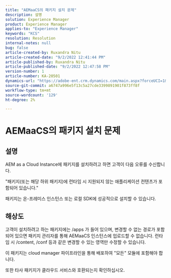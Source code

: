```yaml
---
title: "AEMaaCS의 패키지 설치 문제"
description: 설명
solution: Experience Manager
product: Experience Manager
applies-to: "Experience Manager"
keywords: "KCS"
resolution: Resolution
internal-notes: null
bug: false
article-created-by: Ruxandra Nitu
article-created-date: "9/2/2022 12:41:44 PM"
article-published-by: Ruxandra Nitu
article-published-date: "9/2/2022 12:47:58 PM"
version-number: 1
article-number: KA-20501
dynamics-url: "https://adobe-ent.crm.dynamics.com/main.aspx?forceUCI=1&pagetype=entityrecord&etn=knowledgearticle&id=f194cd96-bc2a-ed11-9db1-0022480861dd"
source-git-commit: a6747a996e5f13c5a27cde3399891901f873ff8f
workflow-type: tm+mt
source-wordcount: '129'
ht-degree: 2%

---
```


# AEMaaCS의 패키지 설치 문제

## 설명


AEM as a Cloud Instance에 패키지를 설치하려고 하면 고객이 다음 오류를 수신합니다.

&quot;패키지(또는 해당 하위 패키지)에 런타임 시 지원되지 않는 애플리케이션 컨텐츠가 포함되어 있습니다.&quot;



패키지는 온-프레미스 인스턴스 또는 로컬 SDK에 성공적으로 설치할 수 있습니다.




## 해상도


고객이 설치하려고 하는 패키지에는 /apps 가 들어 있으며, 변경할 수 없는 경로가 포함되어 있으면 패키지 관리자를 통해 AEMaaCS 인스턴스에 업로드할 수 없습니다.
런타임 시 /content, /conf 등과 같은 변경할 수 있는 영역만 수정할 수 있습니다.

이 패키지는 cloud manager 파이프라인을 통해 배포하여 &quot;모든&quot; 모듈에 포함해야 합니다.

또한 타사 패키지가 클라우드 서비스와 호환되는지 확인하십시오.
